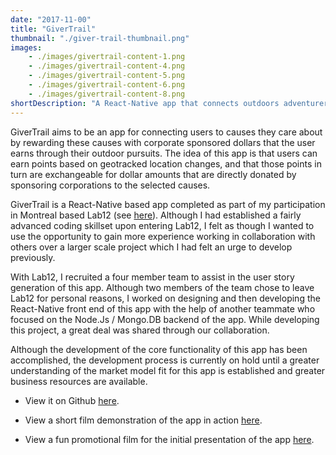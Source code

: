 ```yaml
---
date: "2017-11-00"
title: "GiverTrail"
thumbnail: "./giver-trail-thumbnail.png"
images: 
    - ./images/givertrail-content-1.png
    - ./images/givertrail-content-4.png
    - ./images/givertrail-content-5.png
    - ./images/givertrail-content-6.png
    - ./images/givertrail-content-8.png
shortDescription: "A React-Native app that connects outdoors adventurers with causes they care about."
---
```


GiverTrail aims to be an app for connecting users to causes they care about by rewarding these causes with corporate sponsored dollars that the user earns through their outdoor pursuits. The idea of this app is that users can earn points based on geotracked location changes, and that those points in turn are exchangeable for dollar amounts that are directly donated by sponsoring corporations to the selected causes.

GiverTrail is a React-Native based app completed as part of my participation in Montreal based Lab12 (see [here](http://www.lab12.ca/)). Although I had established a fairly advanced coding skillset upon entering Lab12, I felt as though I wanted to use the opportunity to gain more experience working in collaboration with others over a larger scale project which I had felt an urge to develop previously.

With Lab12, I recruited a four member team to assist in the user story generation of this app. Although two members of the team chose to leave Lab12 for personal reasons, I worked on designing and then developing the React-Native front end of this app with the help of another teammate who focused on the Node.Js / Mongo.DB backend of the app. While developing this project, a great deal was shared through our collaboration.

Although the development of the core functionality of this app has been accomplished, the development process is currently on hold until a greater understanding of the market model fit for this app is established and greater business resources are available.

* View it on Github <a href="https://github.com/greatwillow/giver-trail-frontend" target="_blank">here</a>.

* View a short film demonstration of the app in action <a href="https://docs.google.com/file/d/1YdDKNzI3CcvKEZnBAVI0evhJU5e-xXMs/preview" target="_blank">here</a>.

* View a fun promotional film for the initial presentation of the app <a href="https://docs.google.com/file/d/1aOiWrW4kaLR4-sHn2m6VCr92g7nuqsgO/preview" target="_blank">here</a>.
